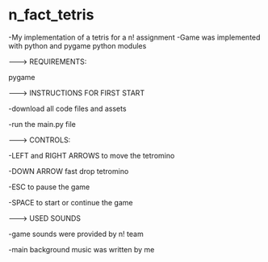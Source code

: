 # n_fact_tetris
-My implementation of a tetris for a n! assignment
-Game was implemented with python and pygame python modules

---> REQUIREMENTS:

pygame

---> INSTRUCTIONS FOR FIRST START

-download all code files and assets

-run the main.py file

---> CONTROLS:

-LEFT and RIGHT ARROWS to move the tetromino 

-DOWN ARROW fast drop tetromino

-ESC to pause the game

-SPACE to start or continue the game

---> USED SOUNDS

-game sounds were provided by n! team

-main background music was written by me
  
